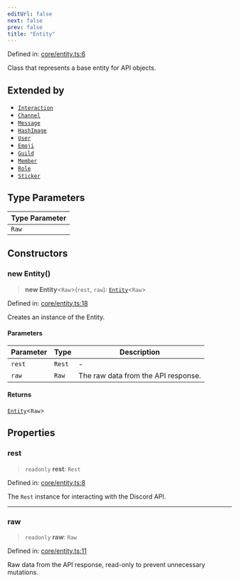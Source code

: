 ```yaml
---
editUrl: false
next: false
prev: false
title: "Entity"
---
```


Defined in: [core/entity.ts:6](https://github.com/KingsBeCattz/Kodkord/blob/d60ae5f731db3a8ab6bde538c1e575cda7085372/packages/classes/src/core/entity.ts#L6)

Class that represents a base entity for API objects.

## Extended by

- [`Interaction`](/api-classes/classes/interaction/)
- [`Channel`](/api-classes/classes/channel/)
- [`Message`](/api-classes/classes/message/)
- [`HashImage`](/api-classes/classes/hashimage/)
- [`User`](/api-classes/classes/user/)
- [`Emoji`](/api-classes/classes/emoji/)
- [`Guild`](/api-classes/classes/guild/)
- [`Member`](/api-classes/classes/member/)
- [`Role`](/api-classes/classes/role/)
- [`Sticker`](/api-classes/classes/sticker/)

## Type Parameters

| Type Parameter |
| ------ |
| `Raw` |

## Constructors

### new Entity()

> **new Entity**\<`Raw`\>(`rest`, `raw`): [`Entity`](/api-classes/classes/entity/)\<`Raw`\>

Defined in: [core/entity.ts:18](https://github.com/KingsBeCattz/Kodkord/blob/d60ae5f731db3a8ab6bde538c1e575cda7085372/packages/classes/src/core/entity.ts#L18)

Creates an instance of the Entity.

#### Parameters

| Parameter | Type | Description |
| ------ | ------ | ------ |
| `rest` | `Rest` | - |
| `raw` | `Raw` | The raw data from the API response. |

#### Returns

[`Entity`](/api-classes/classes/entity/)\<`Raw`\>

## Properties

### rest

> `readonly` **rest**: `Rest`

Defined in: [core/entity.ts:8](https://github.com/KingsBeCattz/Kodkord/blob/d60ae5f731db3a8ab6bde538c1e575cda7085372/packages/classes/src/core/entity.ts#L8)

The `Rest` instance for interacting with the Discord API.

***

### raw

> `readonly` **raw**: `Raw`

Defined in: [core/entity.ts:11](https://github.com/KingsBeCattz/Kodkord/blob/d60ae5f731db3a8ab6bde538c1e575cda7085372/packages/classes/src/core/entity.ts#L11)

Raw data from the API response, read-only to prevent unnecessary mutations.

